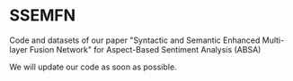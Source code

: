 # SSEMFN
Code and datasets of our paper "Syntactic and Semantic Enhanced Multi-layer Fusion Network" for Aspect-Based Sentiment Analysis (ABSA)

We will update our code as soon as possible.
